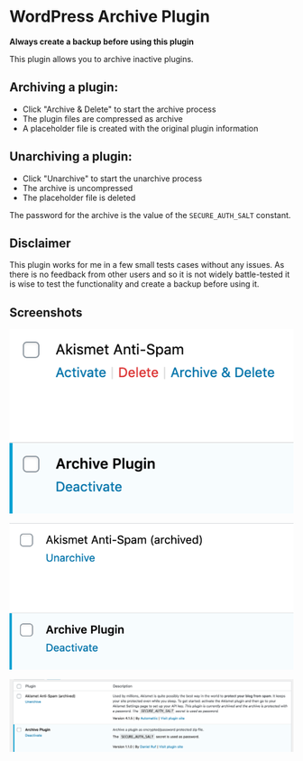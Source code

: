 # WordPress Archive Plugin

**Always create a backup before using this plugin**

This plugin allows you to archive inactive plugins.

## Archiving a plugin:

* Click "Archive & Delete" to start the archive process
* The plugin files are compressed as archive
* A placeholder file is created with the original plugin information

## Unarchiving a plugin:

* Click "Unarchive" to start the unarchive process
* The archive is uncompressed
* The placeholder file is deleted

The password for the archive is the value of the `SECURE_AUTH_SALT` constant.

## Disclaimer

This plugin works for me in a few small tests cases without any issues. As there is no feedback from other users and so it is not widely battle-tested it is wise to test the functionality and create a backup before using it.

## Screenshots

![](list.png)

![](archived.png)

![](description.png)